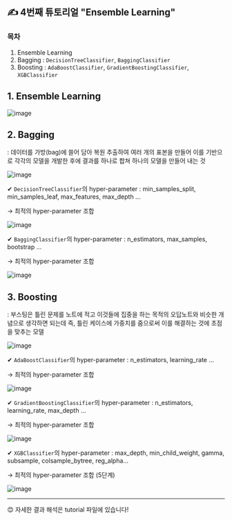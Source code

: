 ## ✍ 4번째 튜토리얼 "Ensemble Learning"

### 목차
1. Ensemble Learning
2. Bagging : `DecisionTreeClassifier`,  `BaggingClassifier`
4. Boosting : `AdaBoostClassifier`,  `GradientBoostingClassifier`,  `XGBClassifier`

## 1. Ensemble Learning
![image](https://user-images.githubusercontent.com/67623921/204856410-36153ee9-868f-43f6-bf83-e511167efb8d.png)

## 2. Bagging
: 데이터를 가방(bag)에 쓸어 담아 복원 추출하여 여러 개의 표본을 만들어 이를 기반으로 각각의 모델을 개발한 후에 결과를 하나로 합쳐 하나의 모델을 만들어 내는 것

![image](https://user-images.githubusercontent.com/67623921/204858446-dee5014d-4414-4b4c-bb78-b107db978a7f.png)


✔ `DecisionTreeClassifier`의 hyper-parameter : min_samples_split, min_samples_leaf, max_features, max_depth ...

→ 최적의 hyper-parameter 조합

![image](https://user-images.githubusercontent.com/67623921/204857385-a8b1363b-62e5-4d1b-aff0-56504a6a4433.png)

✔ `BaggingClassifier`의 hyper-parameter : n_estimators, max_samples, bootstrap ...

→ 최적의 hyper-parameter 조합

![image](https://user-images.githubusercontent.com/67623921/204858551-2aaa6437-5d69-4e60-97f1-79ffb3599db9.png)



## 3. Boosting
: 부스팅은 틀린 문제를 노트에 적고 이것들에 집중을 하는 목적의 오답노트와 비슷한 개념으로 생각하면 되는데 즉, 틀린 케이스에 가중치를 줌으로써 이를 해결하는 것에 초점을 맞추는 모델

![image](https://user-images.githubusercontent.com/67623921/204859577-fa5915e3-ea56-4c49-8ad8-6ef88d8f2b21.png)


✔ `AdaBoostClassifier`의 hyper-parameter : n_estimators, learning_rate ...

→ 최적의 hyper-parameter 조합

![image](https://user-images.githubusercontent.com/67623921/204859882-8ae71714-3010-4400-91cc-b42769508551.png)


✔ `GradientBoostingClassifier`의 hyper-parameter : n_estimators, learning_rate, max_depth ...

→ 최적의 hyper-parameter 조합

![image](https://user-images.githubusercontent.com/67623921/204860153-32075633-6006-464d-9d4c-c7885386ee2a.png)

✔ `XGBClassifier`의 hyper-parameter : max_depth, min_child_weight, gamma, subsample, colsample_bytree, reg_alpha...

→ 최적의 hyper-parameter 조합 (5단계)

![image](https://user-images.githubusercontent.com/67623921/204860782-fb4fe93a-b030-45cc-945b-2f97ece46ebe.png)

--------------------------------

😊 자세한 결과 해석은 tutorial 파일에 있습니다!
